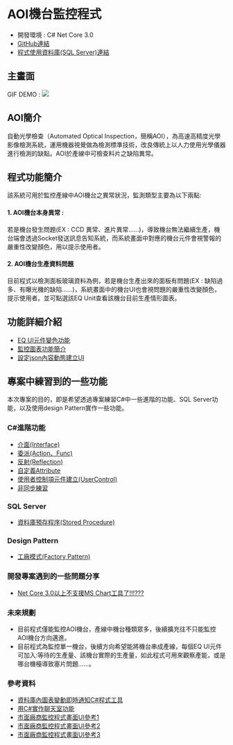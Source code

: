 # AOI機台監控程式
- 開發環境 : C# Net Core 3.0
- [GitHub連結](https://github.com/Guang-Chiun/MonitorSystem)
- [程式使用資料庫(SQL Server)連結](https://drive.google.com/file/d/1xvTrdltPyeFT5Z-mevcanZZjB6h7T2AH/view)


## 主畫面
GIF DEMO : 
![](https://i.imgur.com/MPB9q5U.gif)


## AOI簡介
自動光學檢查（Automated Optical Inspection，簡稱AOI），為高速高精度光學影像檢測系統，運用機器視覺做為檢測標準技術，改良傳統上以人力使用光學儀器進行檢測的缺點。AOI於產線中可檢查料片之缺陷異常。


## 程式功能簡介
該系統可用於監控產線中AOI機台之異常狀況，監測類型主要為以下兩點:


#### 1. AOI機台本身異常 : 
若是機台發生問題(EX : CCD 異常、進片異常......)，導致機台無法繼續生產，機台端會透過Socket發送訊息告知系統，而系統畫面中對應的機台元件會視警報的嚴重性改變顏色，用以提示使用者。

#### 2. AOI機台生產資料問題
目前程式以檢測面板玻璃資料為例，若是機台生產出來的面板有問題(EX : 缺陷過多、有曝光機的缺陷......)，系統畫面中的機台UI也會視問題的嚴重性改變顏色，提示使用者。並可點選該EQ Unit查看該機台目前生產情形圖表。


## 功能詳細介紹
- [EQ UI元件變色功能](https://hackmd.io/@TaNq7dHGRLWgeV6SVPERyQ/HytbFwXNt)
- [監控圖表功能簡介](https://hackmd.io/@TaNq7dHGRLWgeV6SVPERyQ/r1-5IfVVF)
- [設定json內容動態建立UI](https://hackmd.io/@TaNq7dHGRLWgeV6SVPERyQ/rkIz4E4VK)

 
## 專案中練習到的一些功能
本次專案的目的，即是希望透過專案練習C#中一些進階的功能、SQL Server功能，以及使用design Pattern實作一些功能。

### C#進階功能
- [介面(Interface)](https://hackmd.io/@TaNq7dHGRLWgeV6SVPERyQ/By_wtSVNt) 
- [委派(Action、Func)](https://hackmd.io/@TaNq7dHGRLWgeV6SVPERyQ/Hkc7aIVVt)
- [反射(Reflection)](https://hackmd.io/@TaNq7dHGRLWgeV6SVPERyQ/BJgLdP4Vt)
- [自定義Attribute](https://hackmd.io/@TaNq7dHGRLWgeV6SVPERyQ/SJGW0o44K)
- [使用者控制項元件建立(UserControl)](https://hackmd.io/@TaNq7dHGRLWgeV6SVPERyQ/r1LzsCH4F)
- [非同步練習](https://hackmd.io/@TaNq7dHGRLWgeV6SVPERyQ/By6HCyI4F)


### SQL Server
- [資料庫預存程序(Stored Procedure)](https://hackmd.io/@TaNq7dHGRLWgeV6SVPERyQ/r1BqygLNY)

### Design Pattern
- [工廠模式(Factory Pattern)](https://hackmd.io/@TaNq7dHGRLWgeV6SVPERyQ/Hyy_VgL4K)

### 開發專案遇到的一些問題分享
- [Net Core 3.0以上不支援MS Chart工具了!!!???](https://hackmd.io/@TaNq7dHGRLWgeV6SVPERyQ/BkpjEx8EF)



### 未來規劃
- 目前程式僅能監控AOI機台，產線中機台種類眾多，後續擴充往不只能監控AOI機台方向邁進。
- 目前程式為監控單一機台，後續方向希望能將機台串成產線，每個EQ UI元件可加入:等待的生產量、該機台實際的生產量，如此程式可用來觀察產能，或是哪台機檯導致塞片問題......。





### 參考資料
- [資料庫內圖表變動即時通知C#程式工具](https://github.com/christiandelbianco/monitor-table-change-with-sqltabledependency)
- [用C#實作聊天室功能](https://github.com/yinyoupoet/chatRoomTest)
- [市面廠商監控程式畫面UI參考1](http://www.kingroupsys.com/index.php?option=module&lang=cht&task=pageinfo&id=37&index=4)
- [市面廠商監控程式畫面UI參考2](https://www.youmelive.com/keji/346520.html)
- [市面廠商監控程式畫面UI參考3](https://www.wavejet.com.tw/%e5%b7%a5%e6%a5%ad4-0-%e6%99%ba%e8%83%bd%e5%b7%a5%e5%bb%a0-%e8%a8%ad%e5%82%99%e7%8b%80%e6%85%8b%e7%9b%a3%e6%8e%a7%e5%b0%88%e5%8d%80/)
